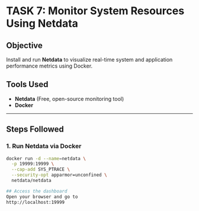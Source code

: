 # TASK 7: Monitor System Resources Using Netdata

## Objective
Install and run **Netdata** to visualize real-time system and application performance metrics using Docker.

## Tools Used
- **Netdata** (Free, open-source monitoring tool)
- **Docker**

---

## Steps Followed

### 1. Run Netdata via Docker
```bash
docker run -d --name=netdata \
  -p 19999:19999 \
  --cap-add SYS_PTRACE \
  --security-opt apparmor=unconfined \
  netdata/netdata

## Access the dashboard
Open your browser and go to
http://localhost:19999

